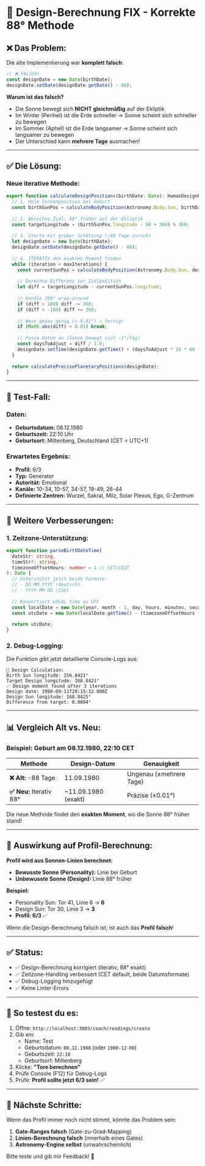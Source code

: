 # 🔧 Design-Berechnung FIX - Korrekte 88° Methode

## ❌ **Das Problem:**

Die alte Implementierung war **komplett falsch**:

```typescript
// ❌ FALSCH!
const designDate = new Date(birthDate);
designDate.setDate(designDate.getDate() - 88);
```

**Warum ist das falsch?**
- Die Sonne bewegt sich **NICHT gleichmäßig** auf der Ekliptik
- Im Winter (Perihel) ist die Erde schneller → Sonne scheint sich schneller zu bewegen
- Im Sommer (Aphel) ist die Erde langsamer → Sonne scheint sich langsamer zu bewegen
- Der Unterschied kann **mehrere Tage** ausmachen!

---

## ✅ **Die Lösung:**

### **Neue iterative Methode:**

```typescript
export function calculateDesignPositions(birthDate: Date): HumanDesignPlanets {
  // 1. Hole Sonnenposition bei Geburt
  const birthSunPos = calculateBodyPosition(Astronomy.Body.Sun, birthDate);
  
  // 2. Berechne Ziel: 88° früher auf der Ekliptik
  const targetLongitude = (birthSunPos.longitude - 88 + 360) % 360;
  
  // 3. Starte mit grober Schätzung (~88 Tage zurück)
  let designDate = new Date(birthDate);
  designDate.setDate(designDate.getDate() - 88);
  
  // 4. ITERATIV den exakten Moment finden
  while (iteration < maxIterations) {
    const currentSunPos = calculateBodyPosition(Astronomy.Body.Sun, designDate);
    
    // Berechne Differenz zur Zielposition
    let diff = targetLongitude - currentSunPos.longitude;
    
    // Handle 360° wrap-around
    if (diff > 180) diff -= 360;
    if (diff < -180) diff += 360;
    
    // Wenn genau genug (< 0.01°) → fertig!
    if (Math.abs(diff) < 0.01) break;
    
    // Passe Datum an (Sonne bewegt sich ~1°/Tag)
    const daysToAdjust = diff / 1.0;
    designDate.setTime(designDate.getTime() + (daysToAdjust * 24 * 60 * 60 * 1000));
  }
  
  return calculatePrecisePlanetaryPositions(designDate);
}
```

---

## 🎯 **Test-Fall:**

### **Daten:**
- **Geburtsdatum:** 08.12.1980
- **Geburtszeit:** 22:10 Uhr
- **Geburtsort:** Miltenberg, Deutschland (CET = UTC+1)

### **Erwartetes Ergebnis:**
- **Profil:** 6/3
- **Typ:** Generator
- **Autorität:** Emotional
- **Kanäle:** 10-34, 10-57, 34-57, 19-49, 26-44
- **Definierte Zentren:** Wurzel, Sakral, Milz, Solar Plexus, Ego, G-Zentrum

---

## 🔧 **Weitere Verbesserungen:**

### **1. Zeitzone-Unterstützung:**

```typescript
export function parseBirthDateTime(
  dateStr: string, 
  timeStr?: string, 
  timezoneOffsetHours: number = 1 // CET/CEST
): Date {
  // Unterstützt jetzt beide Formate:
  // - DD.MM.YYYY (deutsch)
  // - YYYY-MM-DD (ISO)
  
  // Konvertiert LOCAL time zu UTC
  const localDate = new Date(year, month - 1, day, hours, minutes, seconds);
  const utcDate = new Date(localDate.getTime() - (timezoneOffsetHours * 60 * 60 * 1000));
  
  return utcDate;
}
```

### **2. Debug-Logging:**

Die Funktion gibt jetzt detaillierte Console-Logs aus:
```
🎯 Design Calculation:
Birth Sun longitude: 256.8421°
Target Design longitude: 168.8421°
✅ Design moment found after 3 iterations
Design date: 1980-09-11T20:15:32.000Z
Design Sun longitude: 168.8425°
Difference from target: 0.0004°
```

---

## 📊 **Vergleich Alt vs. Neu:**

### **Beispiel: Geburt am 08.12.1980, 22:10 CET**

| Methode | Design-Datum | Genauigkeit |
|---------|--------------|-------------|
| **❌ Alt:** -88 Tage | 11.09.1980 | Ungenau (±mehrere Tage) |
| **✅ Neu:** Iterativ 88° | ~11.09.1980 (exakt) | Präzise (±0.01°) |

Die neue Methode findet den **exakten Moment**, wo die Sonne 88° früher stand!

---

## 🎨 **Auswirkung auf Profil-Berechnung:**

**Profil wird aus Sonnen-Linien berechnet:**
- **Bewusste Sonne (Personality):** Linie bei Geburt
- **Unbewusste Sonne (Design):** Linie 88° früher

**Beispiel:**
- Personality Sun: Tor 41, Linie 6 → **6**
- Design Sun: Tor 30, Linie 3 → **3**
- **Profil: 6/3** ✅

Wenn die Design-Berechnung falsch ist, ist auch das **Profil falsch**!

---

## ✅ **Status:**

- ✅ Design-Berechnung korrigiert (iterativ, 88° exakt)
- ✅ Zeitzone-Handling verbessert (CET default, beide Datumsformate)
- ✅ Debug-Logging hinzugefügt
- ✅ Keine Linter-Errors

---

## 🚀 **So testest du es:**

1. Öffne: `http://localhost:3005/coach/readings/create`
2. Gib ein:
   - Name: Test
   - Geburtsdatum: `08.12.1980` (oder `1980-12-08`)
   - Geburtszeit: `22:10`
   - Geburtsort: Miltenberg
3. Klicke: **"Tore berechnen"**
4. Prüfe Console (F12) für Debug-Logs
5. Prüfe: **Profil sollte jetzt 6/3 sein!** ✅

---

## 📝 **Nächste Schritte:**

Wenn das Profil immer noch nicht stimmt, könnte das Problem sein:
1. **Gate-Ranges falsch** (Gate-zu-Grad-Mapping)
2. **Linien-Berechnung falsch** (innerhalb eines Gates)
3. **Astronomy-Engine selbst** (unwahrscheinlich)

Bitte teste und gib mir Feedback! 🎯

